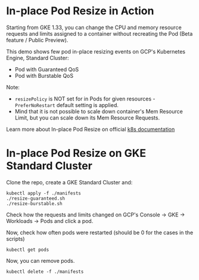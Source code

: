 # In-place Pod Resize in Action
Starting from GKE 1.33, you can change the CPU and memory resource requests and limits assigned to a container without recreating the Pod (Beta feature / Public Preview).

This demo shows few pod in-place resizing events on GCP's Kubernetes Engine, Standard Cluster:
* Pod with Guaranteed QoS
* Pod with Burstable QoS

Note: 
* `resizePolicy` is NOT set for in Pods for given resources - `PreferNoRestart` default setting is applied.
* Mind that it is not possible to scale down container's Mem Resource Limit, but you can scale down its Mem Resource Requests. 

Learn more about In-place Pod Resize on official [k8s documentation](https://kubernetes.io/docs/tasks/configure-pod-container/resize-container-resources/)

# In-place Pod Resize on GKE Standard Cluster
Clone the repo, create a GKE Standard Cluster and:

```
kubectl apply -f ./manifests
./resize-guaranteed.sh
./resize-burstable.sh
```

Check how the requests and limits changed on GCP's Console -> GKE -> Workloads -> Pods and click a pod.

Now, check how often pods were restarted (should be 0 for the cases in the scripts)
```
kubectl get pods
```

Now, you can remove pods.

```
kubectl delete -f ./manifests
```
